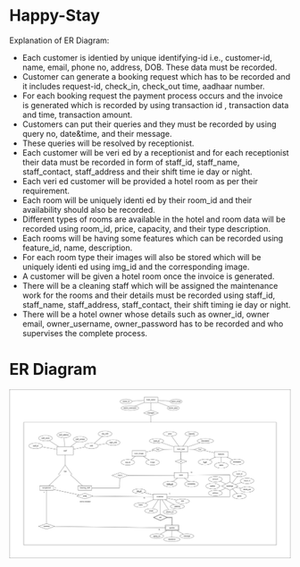 # Happy-Stay
Explanation of ER Diagram: <br>
- Each customer is identied by unique identifying-id i.e., customer-id, name,
email, phone no, address, DOB. These data must be recorded.
- Customer can generate a booking request which has to be recorded and it
includes request-id, check_in, check_out time, aadhaar number.
- For each booking request the payment process occurs and the invoice is
generated which is recorded by using transaction id , transaction data and
time, transaction amount.
- Customers can put their queries and they must be recorded by using query
no, date&time, and their message.
- These queries will be resolved by receptionist.
- Each customer will be veri ed by a receptionist and for each receptionist
their data must be recorded in form of staff_id, staff_name, staff_contact,
staff_address and their shift time ie day or night.
- Each veri ed customer will be provided a hotel room as per their
requirement.
- Each room will be uniquely identi ed by their room_id and their availability
should also be recorded.
- Different types of rooms are available in the hotel and room data will be
recorded using room_id, price, capacity, and their type description.
- Each rooms will be having some features which can be recorded using
feature_id, name, description.
- For each room type their images will also be stored which will be uniquely
identi ed using img_id and the corresponding image.
- A customer will be given a hotel room once the invoice is generated.
- There will be a cleaning staff which will be assigned the maintenance work
for the rooms and their details must be recorded using staff_id, staff_name,
staff_address, staff_contact, their shift timing ie day or night.
- There will be a hotel owner whose details such as owner_id, owner email,
owner_username, owner_password has to be recorded and who supervises
the complete process.

# ER Diagram
![](er_diagram.jpg)
